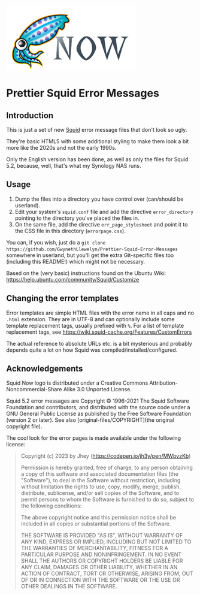 ![Squid Now Logo](squid-now-logo.png)

# Prettier Squid Error Messages

## Introduction

This is just a set of new [Squid](https://www.squid-cache.org/) error message files that don't look so ugly.

They're basic HTML5 with some additional styling to make them look a bit more like the 2020s and not the early 1990s.

Only the English version has been done, as well as only the files for Squid 5.2, because, well, that's what my Synology NAS runs.

## Usage

1. Dump the files into a directory you have control over (can/should be userland).
2. Edit your system's `squid.conf` file and add the directive `error_directory` pointing to the directory you've placed the files in.
3. On the same file, add the directive `err_page_stylesheet` and point it to the CSS file in this directory (`errorpage.css`).

You can, if you wish, just do a `git clone https://github.com/GwynethLlewelyn/Prettier-Squid-Error-Messages` somewhere in userland, but you'll get the extra Git-specific files too (including this README!) which might not be necessary.

Based on the (very basic) instructions found on the Ubuntu Wiki: https://help.ubuntu.com/community/Squid/Customize

## Changing the error templates

Error templates are simple HTML files with the error name in all caps and no `.html` extension. They are in UTF-8 and can optionally include some template replacement tags, usually prefixed with `%`. For a list of template replacement tags, see https://wiki.squid-cache.org/Features/CustomErrors

The actual reference to absolute URLs etc. is a bit mysterious and probably depends quite a lot on how Squid was compiled/installed/configured.

## Acknowledgements

Squid Now logo is distributed under a Creative Commons Attribution-Noncommercial-Share Alike 3.0 Unported License.

Squid 5.2 error messages are Copyright © 1996-2021 The Squid Software Foundation and contributors, and distributed with the source code under a GNU General Public License as published by the Free Software Foundation (version 2 or later). See also [original-files/COPYRIGHT](the original copyright file).

The cool look for the error pages is made available under the following license:

> Copyright (c) 2023 by Jhey (https://codepen.io/jh3y/pen/MWbvzKb)
>
> Permission is hereby granted, free of charge, to any person obtaining a copy of this software and associated documentation files (the "Software"), to deal in the Software without restriction, including without limitation the rights to use, copy, modify, merge, publish, distribute, sublicense, and/or sell copies of the Software, and to permit persons to whom the Software is furnished to do so, subject to the following conditions:
>
> The above copyright notice and this permission notice shall be included in all copies or substantial portions of the Software.
>
> THE SOFTWARE IS PROVIDED "AS IS", WITHOUT WARRANTY OF ANY KIND, EXPRESS OR IMPLIED, INCLUDING BUT NOT LIMITED TO THE WARRANTIES OF MERCHANTABILITY, FITNESS FOR A PARTICULAR PURPOSE AND NONINFRINGEMENT. IN NO EVENT SHALL THE AUTHORS OR COPYRIGHT HOLDERS BE LIABLE FOR ANY CLAIM, DAMAGES OR OTHER LIABILITY, WHETHER IN AN ACTION OF CONTRACT, TORT OR OTHERWISE, ARISING FROM, OUT OF OR IN CONNECTION WITH THE SOFTWARE OR THE USE OR OTHER DEALINGS IN THE SOFTWARE.

